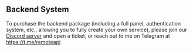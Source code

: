 ## Backend System
To purchase the backend package (including a full panel, authentication system, etc., allowing you to fully create your own service), please join our [Discord server](https://discord.gg/nUxqnQ9ek9) and open a ticket, or reach out to me on Telegram at https://t.me/remoteapi